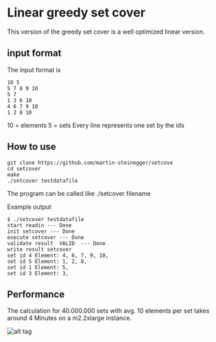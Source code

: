 # Linear greedy set cover  #

This version of the greedy set cover is a well optimized linear version. 

## input format ##
The input format is 

    10 5
    5 7 8 9 10
    5 7
    1 3 6 10
    4 6 7 9 10
    1 2 8 10

10 = elements
5  = sets
Every line represents one set by the ids

## How to use ##

    git clone https://github.com/martin-steinegger/setcove
    cd setcover
    make
    ./setcover testdatafile


The program can be called like ./setcover filename

Example output  

    $ ./setcover testdatafile 
    start readin --- Done
    init setcover --- Done
    execute setcover --- Done
    validate result  VALID  --- Done
    write result setcover
    set id 4 Element: 4, 6, 7, 9, 10,
    set id 5 Element: 1, 2, 8,
    set id 1 Element: 5,
    set id 3 Element: 3,


## Performance ##
The calculation for 40.000.000 sets with avg. 10 elements per set takes around 4 Minutes on a m2.2xlarge instance.

![alt tag](https://github.com/martin-steinegger/setcover/blob/master/performance_plot.png?raw=true)
